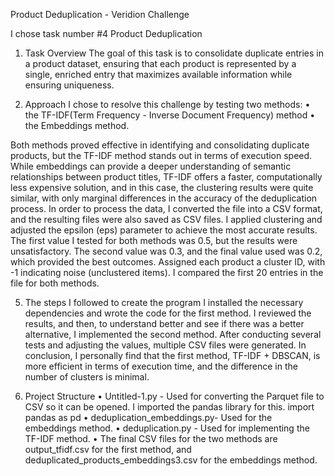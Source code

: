 Product Deduplication - Veridion Challenge

I chose task number #4  Product Deduplication

1.	Task Overview
The goal of this task is to consolidate duplicate entries in a product dataset, ensuring that each product is represented by a single, enriched entry that maximizes
 available information while ensuring uniqueness.

3.	Approach
I chose to resolve this challenge by testing two methods: 
•	the TF-IDF(Term Frequency - Inverse Document Frequency)  method 
•	the Embeddings method.

Both methods proved effective in identifying and consolidating duplicate products, but the TF-IDF method stands out in terms of execution speed.
While embeddings can provide a deeper understanding of semantic relationships between product titles, TF-IDF offers a faster, computationally less expensive solution, and in this case,
the clustering results were quite similar, with only marginal differences in the accuracy of the deduplication process.
In order to process the data, I converted the file into a CSV format, and the resulting files were also saved as CSV files.
I applied clustering and adjusted the epsilon (eps) parameter to achieve the most accurate results. The first value I tested for both methods was 0.5, but the results were unsatisfactory.
The second value was 0.3, and the final value used was 0.2, which provided the best outcomes.
Assigned each product a cluster ID, with -1 indicating noise (unclustered items). I compared the first 20 entries in the file for both methods. 

5.	The steps I followed to create the program
I installed the necessary dependencies and wrote the code for the first method. I reviewed the results, and then, to understand better and see if there was a better alternative, I implemented the second method.
After conducting several tests and adjusting the values, multiple CSV files were generated. In conclusion, I personally find that the first method, TF-IDF + DBSCAN,
is more efficient in terms of execution time, and the difference in the number of clusters is minimal.

7.	Project Structure
•	Untitled-1.py - Used for converting the Parquet file to CSV so it can be opened. I imported the pandas library for this.
import pandas as pd
•	deduplication_embeddings.py- Used for the embeddings method.
•	deduplication.py - Used for implementing the TF-IDF method.
•	The final CSV files for the two methods are output_tfidf.csv for the first method, and deduplicated_products_embeddings3.csv for the embeddings method.

